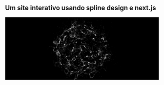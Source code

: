 ## Um site interativo usando spline design e next.js 
<img src="public\readme.png" alt="Texto Alternativo">
